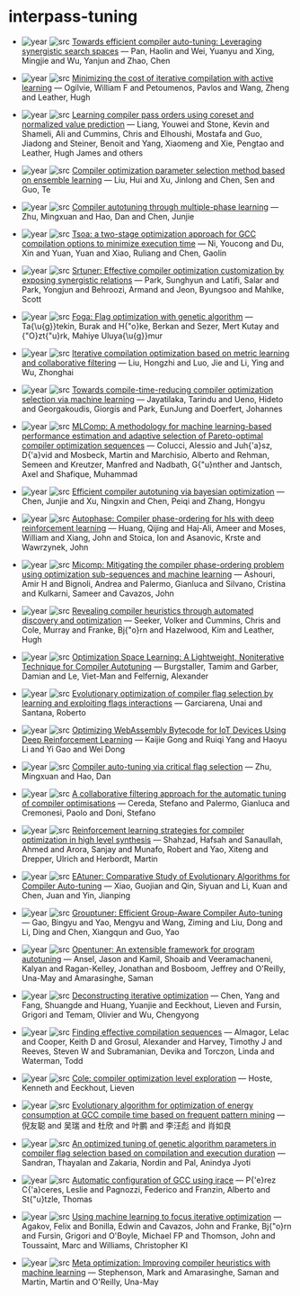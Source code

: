 # interpass-tuning

- ![year](https://img.shields.io/badge/year-2025-blue) ![src](https://img.shields.io/badge/src-PAIISCGO-orange) [Towards efficient compiler auto-tuning: Leveraging synergistic search spaces](https://doi.org/10.1145/3696443.3708961) — Pan, Haolin and Wei, Yuanyu and Xing, Mingjie and Wu, Yanjun and Zhao, Chen

- ![year](https://img.shields.io/badge/year-2017-blue) ![src](https://img.shields.io/badge/src-CGO-orange) [Minimizing the cost of iterative compilation with active learning](https://doi.org/10.1109/CGO.2017.7863744) — Ogilvie, William F and Petoumenos, Pavlos and Wang, Zheng and Leather, Hugh

- ![year](https://img.shields.io/badge/year-2023-blue) ![src](https://img.shields.io/badge/src-ICML-orange) [Learning compiler pass orders using coreset and normalized value prediction](https://proceedings.mlr.press/v202/liang23f.html) — Liang, Youwei and Stone, Kevin and Shameli, Ali and Cummins, Chris and Elhoushi, Mostafa and Guo, Jiadong and Steiner, Benoit and Yang, Xiaomeng and Xie, Pengtao and Leather, Hugh James and others

- ![year](https://img.shields.io/badge/year-2022-blue) ![src](https://img.shields.io/badge/src-E-orange) [Compiler optimization parameter selection method based on ensemble learning](https://www.mdpi.com/2079-9292/11/15/2452) — Liu, Hui and Xu, Jinlong and Chen, Sen and Guo, Te

- ![year](https://img.shields.io/badge/year-2024-blue) ![src](https://img.shields.io/badge/src-ATSEM-orange) [Compiler autotuning through multiple-phase learning](https://dl.acm.org/doi/abs/10.1145/3640330) — Zhu, Mingxuan and Hao, Dan and Chen, Junjie

- ![year](https://img.shields.io/badge/year-2024-blue) ![src](https://img.shields.io/badge/src-ASE-orange) [Tsoa: a two-stage optimization approach for GCC compilation options to minimize execution time](https://link.springer.com/article/10.1007/s10515-024-00437-w) — Ni, Youcong and Du, Xin and Yuan, Yuan and Xiao, Ruliang and Chen, Gaolin

- ![year](https://img.shields.io/badge/year-2022-blue) ![src](https://img.shields.io/badge/src-CGO-orange) [Srtuner: Effective compiler optimization customization by exposing synergistic relations](https://ieeexplore.ieee.org/abstract/document/9741263) — Park, Sunghyun and Latifi, Salar and Park, Yongjun and Behroozi, Armand and Jeon, Byungsoo and Mahlke, Scott

- ![year](https://img.shields.io/badge/year-2021-blue) ![src](https://img.shields.io/badge/src-INISTA-orange) [Foga: Flag optimization with genetic algorithm](https://doi.org/10.1109/INISTA52262.2021.9548573) — Ta{\u{g}}tekin, Burak and H{\"o}ke, Berkan and Sezer, Mert Kutay and {\"O}zt{\"u}rk, Mahiye Uluya{\u{g}}mur

- ![year](https://img.shields.io/badge/year-2021-blue) ![src](https://img.shields.io/badge/src-TACO-orange) [Iterative compilation optimization based on metric learning and collaborative filtering](https://dl.acm.org/doi/full/10.1145/3480250) — Liu, Hongzhi and Luo, Jie and Li, Ying and Wu, Zhonghai

- ![year](https://img.shields.io/badge/year-2021-blue) ![src](https://img.shields.io/badge/src-ICPPW-orange) [Towards compile-time-reducing compiler optimization selection via machine learning](https://dl.acm.org/doi/abs/10.1145/3458744.3473355) — Jayatilaka, Tarindu and Ueno, Hideto and Georgakoudis, Giorgis and Park, EunJung and Doerfert, Johannes

- ![year](https://img.shields.io/badge/year-2021-blue) ![src](https://img.shields.io/badge/src-DATE-orange) [MLComp: A methodology for machine learning-based performance estimation and adaptive selection of Pareto-optimal compiler optimization sequences](https://ieeexplore.ieee.org/abstract/document/9474158) — Colucci, Alessio and Juh{\'a}sz, D{\'a}vid and Mosbeck, Martin and Marchisio, Alberto and Rehman, Semeen and Kreutzer, Manfred and Nadbath, G{\"u}nther and Jantsch, Axel and Shafique, Muhammad

- ![year](https://img.shields.io/badge/year-2021-blue) ![src](https://img.shields.io/badge/src-ICSE-orange) [Efficient compiler autotuning via bayesian optimization](https://ieeexplore.ieee.org/abstract/document/9401979) — Chen, Junjie and Xu, Ningxin and Chen, Peiqi and Zhang, Hongyu

- ![year](https://img.shields.io/badge/year-2019-blue) ![src](https://img.shields.io/badge/src-FCCM-orange) [Autophase: Compiler phase-ordering for hls with deep reinforcement learning](https://doi.org/10.1109/FCCM.2019.00049) — Huang, Qijing and Haj-Ali, Ameer and Moses, William and Xiang, John and Stoica, Ion and Asanovic, Krste and Wawrzynek, John

- ![year](https://img.shields.io/badge/year-2017-blue) ![src](https://img.shields.io/badge/src-TACO-orange) [Micomp: Mitigating the compiler phase-ordering problem using optimization sub-sequences and machine learning](https://dl.acm.org/doi/abs/10.1145/3124452) — Ashouri, Amir H and Bignoli, Andrea and Palermo, Gianluca and Silvano, Cristina and Kulkarni, Sameer and Cavazos, John

- ![year](https://img.shields.io/badge/year-2024-blue) ![src](https://img.shields.io/badge/src-CGO-orange) [Revealing compiler heuristics through automated discovery and optimization](https://doi.org/10.1109/CGO57630.2024.10444847) — Seeker, Volker and Cummins, Chris and Cole, Murray and Franke, Bj{\"o}rn and Hazelwood, Kim and Leather, Hugh

- ![year](https://img.shields.io/badge/year-2024-blue) ![src](https://img.shields.io/badge/src-PAISSPLC-orange) [Optimization Space Learning: A Lightweight, Noniterative Technique for Compiler Autotuning](https://dl.acm.org/doi/abs/10.1145/3646548.3672588) — Burgstaller, Tamim and Garber, Damian and Le, Viet-Man and Felfernig, Alexander

- ![year](https://img.shields.io/badge/year-2016-blue) ![src](https://img.shields.io/badge/src-PGECCC-orange) [Evolutionary optimization of compiler flag selection by learning and exploiting flags interactions](https://dl.acm.org/doi/abs/10.1145/2908961.2931696) — Garciarena, Unai and Santana, Roberto

- ![year](https://img.shields.io/badge/year-2025-blue) ![src](https://img.shields.io/badge/src-ATIT-orange) [Optimizing WebAssembly Bytecode for IoT Devices Using Deep Reinforcement Learning](https://dl.acm.org/doi/abs/10.1145/3731451) — Kaijie Gong and Ruiqi Yang and Haoyu Li and Yi Gao and Wei Dong

- ![year](https://img.shields.io/badge/year-2023-blue) ![src](https://img.shields.io/badge/src-ASE-orange) [Compiler auto-tuning via critical flag selection](https://ieeexplore.ieee.org/abstract/document/10298446) — Zhu, Mingxuan and Hao, Dan

- ![year](https://img.shields.io/badge/year-2020-blue) ![src](https://img.shields.io/badge/src-TASSCLCTES-orange) [A collaborative filtering approach for the automatic tuning of compiler optimisations](https://dl.acm.org/doi/abs/10.1145/3372799.3394361) — Cereda, Stefano and Palermo, Gianluca and Cremonesi, Paolo and Doni, Stefano

- ![year](https://img.shields.io/badge/year-2022-blue) ![src](https://img.shields.io/badge/src-LLVM-HPC-orange) [Reinforcement learning strategies for compiler optimization in high level synthesis](https://ieeexplore.ieee.org/abstract/document/10027131) — Shahzad, Hafsah and Sanaullah, Ahmed and Arora, Sanjay and Munafo, Robert and Yao, Xiteng and Drepper, Ulrich and Herbordt, Martin

- ![year](https://img.shields.io/badge/year-2024-blue) ![src](https://img.shields.io/badge/src-CSCWD-orange) [EAtuner: Comparative Study of Evolutionary Algorithms for Compiler Auto-tuning](https://ieeexplore.ieee.org/abstract/document/10580120) — Xiao, Guojian and Qin, Siyuan and Li, Kuan and Chen, Juan and Yin, Jianping

- ![year](https://img.shields.io/badge/year-2025-blue) ![src](https://img.shields.io/badge/src-PASSICLCTES-orange) [Grouptuner: Efficient Group-Aware Compiler Auto-tuning](https://doi.org/10.1145/3735452.3735530) — Gao, Bingyu and Yao, Mengyu and Wang, Ziming and Liu, Dong and Li, Ding and Chen, Xiangqun and Guo, Yao

- ![year](https://img.shields.io/badge/year-2014-blue) ![src](https://img.shields.io/badge/src-PP-orange) [Opentuner: An extensible framework for program autotuning](https://dl.acm.org/doi/abs/10.1145/2628071.2628092) — Ansel, Jason and Kamil, Shoaib and Veeramachaneni, Kalyan and Ragan-Kelley, Jonathan and Bosboom, Jeffrey and O'Reilly, Una-May and Amarasinghe, Saman

- ![year](https://img.shields.io/badge/year-2012-blue) ![src](https://img.shields.io/badge/src-TACO-orange) [Deconstructing iterative optimization](https://dl.acm.org/doi/abs/10.1145/2355585.2355594) — Chen, Yang and Fang, Shuangde and Huang, Yuanjie and Eeckhout, Lieven and Fursin, Grigori and Temam, Olivier and Wu, Chengyong

- ![year](https://img.shields.io/badge/year-2004-blue) ![src](https://img.shields.io/badge/src-ASN-orange) [Finding effective compilation sequences](https://dl.acm.org/doi/abs/10.1145/998300.997196) — Almagor, Lelac and Cooper, Keith D and Grosul, Alexander and Harvey, Timothy J and Reeves, Steven W and Subramanian, Devika and Torczon, Linda and Waterman, Todd

- ![year](https://img.shields.io/badge/year-2008-blue) ![src](https://img.shields.io/badge/src-PIAC-orange) [Cole: compiler optimization level exploration](https://dl.acm.org/doi/abs/10.1145/1356058.1356080) — Hoste, Kenneth and Eeckhout, Lieven

- ![year](https://img.shields.io/badge/year-2019-blue) ![src](https://img.shields.io/badge/src-JS-orange) [Evolutionary algorithm for optimization of energy consumption at GCC compile time based on frequent pattern mining](https://www.jos.org.cn/josen/article/abstract/5734) — 倪友聪 and 吴瑞 and 杜欣 and 叶鹏 and 李汪彪 and 肖如良

- ![year](https://img.shields.io/badge/year-2012-blue) ![src](https://img.shields.io/badge/src-SocProS%202011-orange) [An optimized tuning of genetic algorithm parameters in compiler flag selection based on compilation and execution duration](https://link.springer.com/chapter/10.1007/978-81-322-0491-6_55) — Sandran, Thayalan and Zakaria, Nordin and Pal, Anindya Jyoti

- ![year](https://img.shields.io/badge/year-2018-blue) ![src](https://img.shields.io/badge/src-AEICEAEPFORSP-orange) [Automatic configuration of GCC using irace](https://link.springer.com/chapter/10.1007/978-3-319-78133-4_15) — P{\'e}rez C{\'a}ceres, Leslie and Pagnozzi, Federico and Franzin, Alberto and St{\"u}tzle, Thomas

- ![year](https://img.shields.io/badge/year-2006-blue) ![src](https://img.shields.io/badge/src-CGO%2706-orange) [Using machine learning to focus iterative optimization](https://ieeexplore.ieee.org/abstract/document/1611549/) — Agakov, Felix and Bonilla, Edwin and Cavazos, John and Franke, Bj{\"o}rn and Fursin, Grigori and O'Boyle, Michael FP and Thomson, John and Toussaint, Marc and Williams, Christopher KI

- ![year](https://img.shields.io/badge/year-2003-blue) ![src](https://img.shields.io/badge/src-A-orange) [Meta optimization: Improving compiler heuristics with machine learning](https://dl.acm.org/doi/abs/10.1145/780822.781141) — Stephenson, Mark and Amarasinghe, Saman and Martin, Martin and O'Reilly, Una-May

